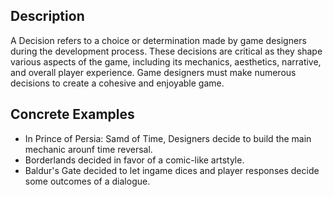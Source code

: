 

## Description

A Decision refers to a choice or determination made by game designers during the development process. These decisions are critical as they shape various aspects of the game, including its mechanics, aesthetics, narrative, and overall player experience. Game designers must make numerous decisions to create a cohesive and enjoyable game.

## Concrete Examples

- In Prince of Persia: Samd of Time, Designers decide to build the main mechanic arounf time reversal.
- Borderlands decided in favor of a comic-like artstyle.
- Baldur's Gate decided to let ingame dices and player responses decide some outcomes of a dialogue.